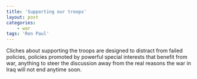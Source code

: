 ```yaml
---
title: 'Supporting our troops'
layout: post
categories:
    - war
tags: 'Ron Paul'
---
```


Cliches about supporting the troops are designed to distract from failed policies, policies promoted by powerful special interests that benefit from war, anything to steer the discussion away from the real reasons the war in Iraq will not end anytime soon.